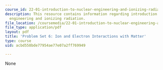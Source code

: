 ```yaml
---
course_id: 22-01-introduction-to-nuclear-engineering-and-ionizing-radiation-fall-2015
description: This resource contains information regarding introduction to nuclear
  engineering and ionizing radiation.
file_location: /coursemedia/22-01-introduction-to-nuclear-engineering-and-ionizing-radiation-fall-2015/acbd558bde77954ae77e07a2ff769949_MIT22_01F15_ps6.pdf
file_type: application/pdf
layout: pdf
title: 'Problem Set 6: Ion and Electron Interactions with Matter'
type: course
uid: acbd558bde77954ae77e07a2ff769949

---
```

None